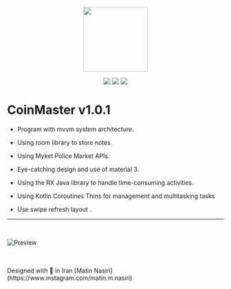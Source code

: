 <p align="center">
  <a href="https://github.com/matinnasiridev">
    <img height="150" src="https://github.com/matinnasiridev/matinnasiridev/blob/main/main-logo.png"/></a>
</p>

<p align="center">
  <a href="https://t.me/matinnasiridev"><img src="https://img.shields.io/badge/telegram-1da1f2?style=for-the-badge&logo=telegram&logoColor=white&color=27a0df"/></a> 
  <a href="https://instagram.com/matinnasiridev"><img src="https://img.shields.io/badge/INSTAGRAM-E1306C?style=for-the-badge&logo=instagram&logoColor=white"/></a>
  <a href="www.linkedin.com/in/matin-nasiri-5a4405200"><img src="https://img.shields.io/badge/linkedin-0c67c2?style=for-the-badge&logo=linkedin"/></a>
</p>

# CoinMaster v1.0.1

- Program with mvvm system architecture.

- Using room library to store notes.

- Using Myket Police Market APIs.

- Eye-catching design and use of material 3.

- Using the RX Java library to handle time-consuming activities.

- Using Kotlin Coroutines Thins for management and multitasking tasks

- Use swipe refresh layout .
---
<br>

![Preview](assets/0.jpg)

<br>
<br>
Designed with 💜 in Iran   [Matin Nasiri](https://www.instagram.com/matin.m.nasiri)
